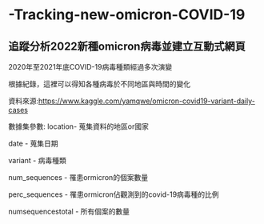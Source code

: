 # -Tracking-new-omicron-COVID-19
## 追蹤分析2022新種omicron病毒並建立互動式網頁

2020年至2021年底COVID-19病毒種類經過多次演變

根據紀錄，這裡可以得知各種病毒於不同地區與時間的變化

資料來源:https://www.kaggle.com/yamqwe/omicron-covid19-variant-daily-cases

數據集參數:
location- 蒐集資料的地區or國家

date - 蒐集日期

variant - 病毒種類

num_sequences - 罹患ormicron的個案數量

perc_sequences -  罹患ormicron佔觀測到的covid-19病毒種的比例

numsequencestotal - 所有個案的數量
